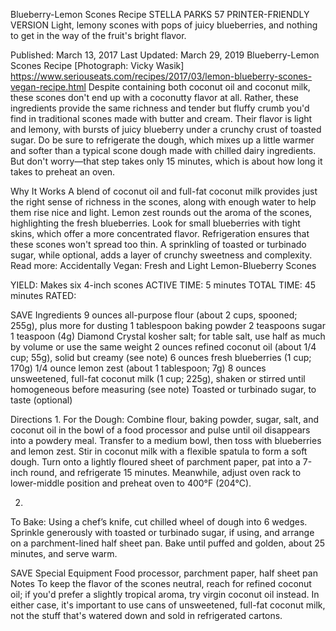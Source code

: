 Blueberry-Lemon Scones Recipe
STELLA PARKS
57     PRINTER-FRIENDLY VERSION
Light, lemony scones with pops of juicy blueberries, and nothing to get in the way of the fruit's bright flavor.

Published: March 13, 2017 Last Updated: March 29, 2019
Blueberry-Lemon Scones Recipe
[Photograph: Vicky Wasik]
https://www.seriouseats.com/recipes/2017/03/lemon-blueberry-scones-vegan-recipe.html
Despite containing both coconut oil and coconut milk, these scones don't end up with a coconutty flavor at all. Rather, these ingredients provide the same richness and tender but fluffy crumb you'd find in traditional scones made with butter and cream. Their flavor is light and lemony, with bursts of juicy blueberry under a crunchy crust of toasted sugar. Do be sure to refrigerate the dough, which mixes up a little warmer and softer than a typical scone dough made with chilled dairy ingredients. But don't worry—that step takes only 15 minutes, which is about how long it takes to preheat an oven.

Why It Works
A blend of coconut oil and full-fat coconut milk provides just the right sense of richness in the scones, along with enough water to help them rise nice and light.
Lemon zest rounds out the aroma of the scones, highlighting the fresh blueberries.
Look for small blueberries with tight skins, which offer a more concentrated flavor.
Refrigeration ensures that these scones won't spread too thin.
A sprinkling of toasted or turbinado sugar, while optional, adds a layer of crunchy sweetness and complexity.
Read more: Accidentally Vegan: Fresh and Light Lemon-Blueberry Scones

YIELD:
Makes six 4-inch scones
ACTIVE TIME:
5 minutes
TOTAL TIME:
45 minutes
RATED:
    
 SAVE
Ingredients
9 ounces all-purpose flour (about 2 cups, spooned; 255g), plus more for dusting
1 tablespoon baking powder
2 teaspoons sugar
1 teaspoon (4g) Diamond Crystal kosher salt; for table salt, use half as much by volume or use the same weight
2 ounces refined coconut oil (about 1/4 cup; 55g), solid but creamy (see note)
6 ounces fresh blueberries (1 cup; 170g)
1/4 ounce lemon zest (about 1 tablespoon; 7g)
8 ounces unsweetened, full-fat coconut milk (1 cup; 225g), shaken or stirred until homogeneous before measuring (see note)
Toasted or turbinado sugar, to taste (optional)

Directions
1.
For the Dough: Combine flour, baking powder, sugar, salt, and coconut oil in the bowl of a food processor and pulse until oil disappears into a powdery meal. Transfer to a medium bowl, then toss with blueberries and lemon zest. Stir in coconut milk with a flexible spatula to form a soft dough. Turn onto a lightly floured sheet of parchment paper, pat into a 7-inch round, and refrigerate 15 minutes. Meanwhile, adjust oven rack to lower-middle position and preheat oven to 400°F (204°C).

2.
To Bake: Using a chef’s knife, cut chilled wheel of dough into 6 wedges. Sprinkle generously with toasted or turbinado sugar, if using, and arrange on a parchment-lined half sheet pan. Bake until puffed and golden, about 25 minutes, and serve warm.

 SAVE
Special Equipment
Food processor, parchment paper, half sheet pan
Notes
To keep the flavor of the scones neutral, reach for refined coconut oil; if you'd prefer a slightly tropical aroma, try virgin coconut oil instead. In either case, it's important to use cans of unsweetened, full-fat coconut milk, not the stuff that's watered down and sold in refrigerated cartons.